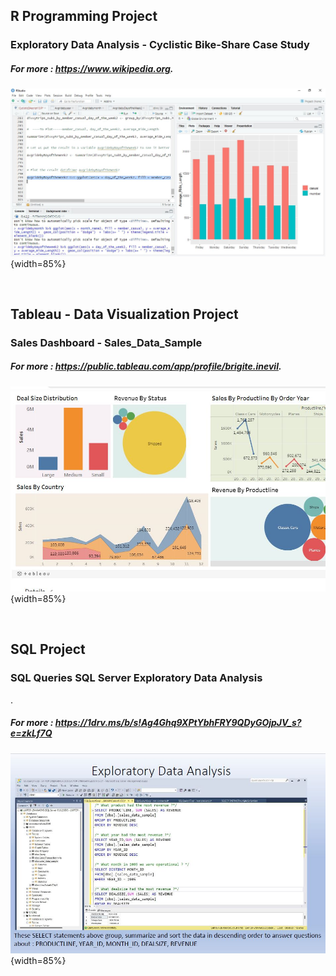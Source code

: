 
## R Programming  Project

### Exploratory Data Analysis - Cyclistic Bike-Share Case Study  

##### For more : <https://www.wikipedia.org>.
![ProjectR](https://raw.githubusercontent.com/delbri8w/Projects_List1/de507d0f3369b07a2d7b24f9854f4db03f601f0b/Images/Rdatapart23.JPG){width=85%}  

&nbsp;

## Tableau - Data Visualization  Project

###  Sales Dashboard - Sales_Data_Sample
##### For more : <https://public.tableau.com/app/profile/brigite.inevil>.

![ProjectR](https://github.com/delbri8w/Projects_List1/blob/f707ed0f51b0c426e8026fe988a4ad3fdf79bf82/Images/DatVizTableauProject1.JPG){width=85%} 

&nbsp;

## SQL Project

###  SQL Queries  SQL Server  Exploratory Data Analysis 

.


##### For more : <https://1drv.ms/b/s!Ag4Ghq9XPtYbhFRY9QDyGOjpJV_s?e=zkLf7Q>

![ProjectR](https://github.com/delbri8w/Projects_List1/blob/f707ed0f51b0c426e8026fe988a4ad3fdf79bf82/Images/SQL-EDA-SalesDataProject1.JPG){width=85%} 



